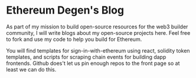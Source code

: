 

# Ethereum Degen's Blog

As part of my mission to build open-source resources for the web3 builder community, I will write blogs about my open-source projects here.  Feel free to fork and use my code to help you build for Ethereum. 

You will find templates for sign-in-with-ethereum using react, solidity token templates, and scripts for scraping chain events for building dapp frontends.  Github does't let us pin enough repos to the front page so at least we can do this. 